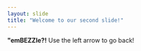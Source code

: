 ```yaml
---
layout: slide
title: "Welcome to our second slide!"
---
```

**"emBEZZle?!**
Use the left arrow to go back!
